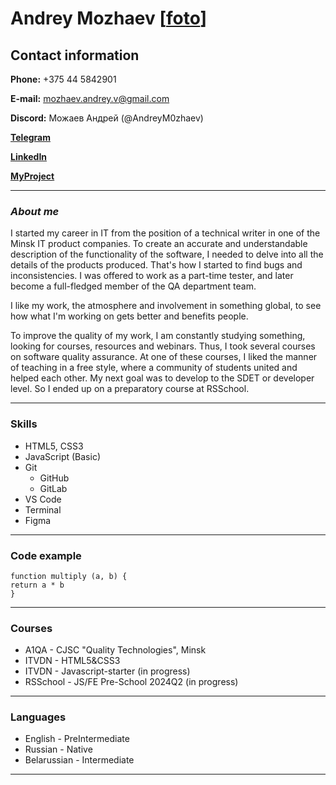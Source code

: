 # Andrey Mozhaev **[[foto](/img/photo.png)]**

## Contact information

 **Phone:** +375 44 5842901

 **E-mail:** mozhaev.andrey.v@gmail.com

 **Discord:** Можаев Андрей (@AndreyM0zhaev)

 **[Telegram](https://t.me/iAMSQA)**

 **[LinkedIn](https://www.linkedin.com/in/andrey-mozhaev-a90731133)**

 **[MyProject](https://github.com/AndreyM0zhaev/rsschool-cv/blob/gh-pages/cv.md)**

___

### ***About me***
I started my career in IT from the position of a technical writer in one of the Minsk IT product companies. To create an accurate and understandable description of the functionality of the software, I needed to delve into all the details of the products produced. That's how I started to find bugs and inconsistencies. I was offered to work as a part-time tester, and later become a full-fledged member of the QA department team. 

I like my work, the atmosphere and involvement in something global, to see how what I'm working on gets better and benefits people. 

To improve the quality of my work, I am constantly studying something, looking for courses, resources and webinars. Thus, I took several courses on software quality assurance. At one of these courses, I liked the manner of teaching in a free style, where a community of students united and helped each other. My next goal was to develop to the SDET or developer level. So I ended up on a preparatory course at RSSchool.

___

### Skills
* HTML5, CSS3
* JavaScript (Basic)
* Git 
    + GitHub
    + GitLab
* VS Code
* Terminal
* Figma

___

### Code example

```
function multiply (a, b) {
return a * b
}
```

___

### Courses

* A1QA - CJSC "Quality Technologies", Minsk
* ITVDN - HTML5&CSS3
* ITVDN - Javascript-starter (in progress)
* RSSchool - JS/FE Pre-School 2024Q2 (in progress)

___

### Languages

* English - PreIntermediate
* Russian - Native
* Belarussian - Intermediate

___